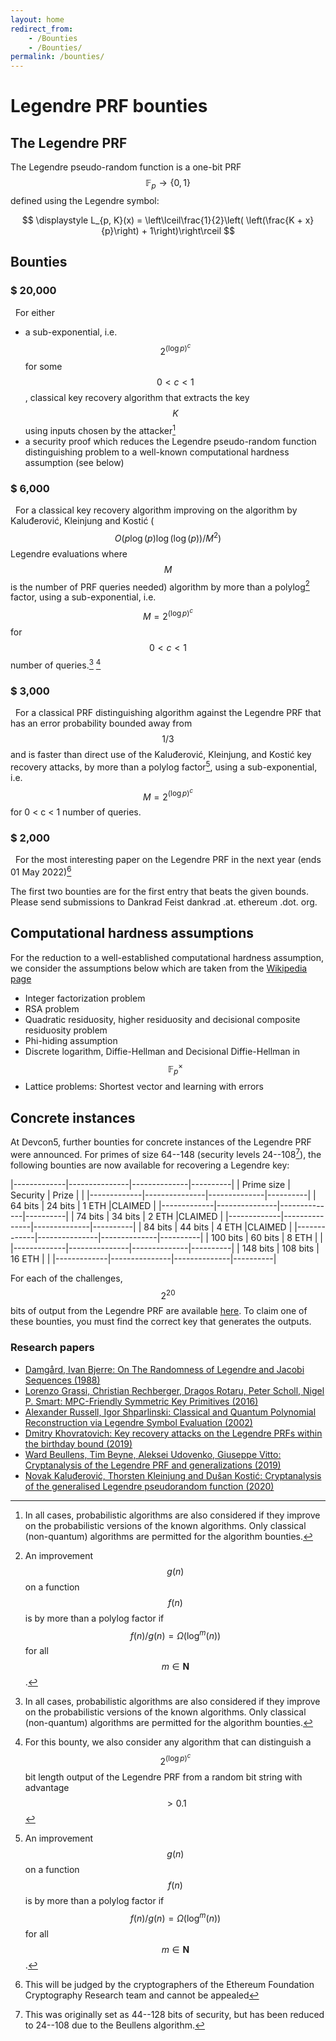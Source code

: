 ```yaml
---
layout: home
redirect_from: 
    - /Bounties
    - /Bounties/
permalink: /bounties/
---
```


# Legendre PRF bounties

## The Legendre PRF

The Legendre pseudo-random function is a one-bit PRF $$\mathbb{F}_p \rightarrow \{0,1\}$$ defined using the Legendre symbol:

$$ \displaystyle L_{p, K}(x) = \left\lceil\frac{1}{2}\left( \left(\frac{K + x}{p}\right) + 1\right)\right\rceil $$

## Bounties

### $ 20,000

&nbsp;&nbsp;For either

* a sub-exponential, i.e. $$2^{(\log p)^c}$$ for some $$0<c<1$$, classical key recovery algorithm that extracts the key $$K$$ using inputs chosen by the attacker[^1]
* a security proof which reduces the Legendre pseudo-random function distinguishing problem to a well-known computational hardness assumption (see below)

### $ 6,000

&nbsp;&nbsp;For a classical key recovery algorithm improving on the algorithm by Kaluđerović, Kleinjung and Kostić ($$ O (p \log(p) \log(\log(p))/M^2)$$ Legendre evaluations where $$M$$ is the number of PRF queries needed) algorithm by more than a polylog[^4] factor, using a sub-exponential, i.e. $$M=2^{(\log p)^c}$$ for $$0<c<1$$ number of queries.[^1] [^2]

### $ 3,000

&nbsp;&nbsp;For a classical PRF distinguishing algorithm against the Legendre PRF that has an error probability bounded away from $$1/3$$ and is faster than direct use of the Kaluđerović, Kleinjung, and Kostić key recovery attacks, by more than a polylog factor[^4], using a sub-exponential, i.e. $$M = 2^{(\log p )^c}$$ for 0 < c < 1 number of queries.

### $ 2,000

&nbsp;&nbsp;For the most interesting paper on the Legendre PRF in the next year (ends 01 May 2022)[^3]

[^1]: In all cases, probabilistic algorithms are also considered if they improve on the probabilistic versions of the known algorithms. Only classical (non-quantum) algorithms are permitted for the algorithm bounties.

[^2]: For this bounty, we also consider any algorithm that can distinguish a $$2^{(\log p)^c}$$ bit length output of the Legendre PRF from a random bit string with advantage $$>0.1$$

[^3]: This will be judged by the cryptographers of the Ethereum Foundation Cryptography Research team and cannot be appealed

[^4]: An improvement $$g(n)$$ on a function $$f(n)$$ is by more than a polylog factor if $$f(n)/g(n)=\Omega(\log^m(n))$$ for all $$m\in\mathbf{N}$$.

The first two bounties are for the first entry that beats the given bounds. Please send submissions to Dankrad Feist dankrad .at. ethereum .dot. org.

## Computational hardness assumptions

For the reduction to a well-established computational hardness assumption, we consider the assumptions below which are taken from the [Wikipedia page](https://en.wikipedia.org/wiki/Computational_hardness_assumption)

* Integer factorization problem
* RSA problem
* Quadratic residuosity, higher residuosity and decisional composite residuosity problem
* Phi-hiding assumption
* Discrete logarithm, Diffie-Hellman and Decisional Diffie-Hellman in $$\mathbb{F}_p^{\times}$$
* Lattice problems: Shortest vector and learning with errors

## Concrete instances

At Devcon5, further bounties for concrete instances of the Legendre PRF were announced. For primes of size 64--148 (security levels 24--108[^5]), the following bounties are now available for recovering a Legendre key:

|-------------|---------------|--------------|----------|
| Prime size  | Security      | Prize        |          |
|-------------|---------------|--------------|----------|
| 64 bits     | 24 bits       | 1 ETH        |CLAIMED   |
|-------------|---------------|--------------|----------|
| 74 bits     | 34 bits       | 2 ETH        |CLAIMED   |
|-------------|---------------|--------------|----------|
| 84 bits     | 44 bits       | 4 ETH        |CLAIMED   |
|-------------|---------------|--------------|----------|
| 100 bits    | 60 bits       | 8 ETH        |          |
|-------------|---------------|--------------|----------|
| 148 bits    | 108 bits      | 16 ETH       |          |
|-------------|---------------|--------------|----------|

For each of the challenges, $$2^{20}$$ bits of output from the Legendre PRF are available [here](bountyinstances). To claim one of these bounties, you must find the correct key that generates the outputs.

[^5]: This was originally set as 44--128 bits of security, but has been reduced to 24--108 due to the Beullens algorithm.

### Research papers

* [Damgård, Ivan Bjerre: On The Randomness of Legendre and Jacobi Sequences (1988)](https://link.springer.com/content/pdf/10.1007%2F0-387-34799-2_13.pdf)
* [Lorenzo Grassi, Christian Rechberger, Dragos Rotaru, Peter Scholl, Nigel P. Smart: MPC-Friendly Symmetric Key Primitives (2016)](https://eprint.iacr.org/2016/542.pdf)
* [Alexander Russell, Igor Shparlinski: Classical and Quantum Polynomial Reconstruction via Legendre Symbol Evaluation (2002)](https://arxiv.org/pdf/quant-ph/0212016.pdf)
* [Dmitry Khovratovich: Key recovery attacks on the Legendre PRFs within the birthday bound (2019)](https://eprint.iacr.org/2019/862.pdf)
* [Ward Beullens, Tim Beyne, Aleksei Udovenko, Giuseppe Vitto: Cryptanalysis of the Legendre PRF and generalizations (2019)](https://eprint.iacr.org/2019/1357.pdf)
* [Novak Kaluđerović, Thorsten Kleinjung and Dušan Kostić: Cryptanalysis of the generalised Legendre pseudorandom function (2020)](https://msp.org/obs/2020/4/p17.xhtml)

